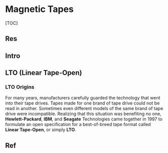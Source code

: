 # Magnetic Tapes

[TOC]



## Res


## Intro


## LTO (Linear Tape-Open)
### LTO Origins
For many years, manufacturers carefully guarded the technology that went into their tape drives. Tapes made for one brand of tape drive could not be read in another. Sometimes even different models of the same brand of tape drive were incompatible. Realizing that this situation was benefiting no one, **Hewlett-Packard**, **IBM**, and **Seagate** Technologies came together in 1997 to formulate an open specification for a best-of-breed tape format called **Linear Tape-Open**, or simply **LTO**.



## Ref

